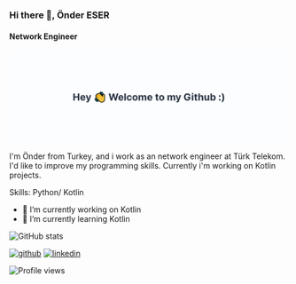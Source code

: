 ### Hi there 👋, Önder ESER
#### Network Engineer
![Network Engineer](https://raw.githubusercontent.com/johanneslo1/johanneslo1/master/welcome_banner.png)

I'm Önder from Turkey, and i work as an network engineer at Türk Telekom. I'd like to improve my programming skills. Currently i'm working on Kotlin projects.

Skills: Python/ Kotlin

- 🔭 I’m currently working on Kotlin 
- 🌱 I’m currently learning Kotlin 


![GitHub stats](https://github-readme-stats.vercel.app/api?username=ondereser&show_icons=true)  

[<img src='https://cdn.jsdelivr.net/npm/simple-icons@3.0.1/icons/github.svg' alt='github' height='40'>](https://github.com/ondereser)  [<img src='https://cdn.jsdelivr.net/npm/simple-icons@3.0.1/icons/linkedin.svg' alt='linkedin' height='40'>](https://www.linkedin.com/in/öndereser/)  

![Profile views](https://gpvc.arturio.dev/ondereser)  
